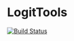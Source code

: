 # LogitTools

[![Build Status](https://github.com/Gkreindler/LogitTools.jl/actions/workflows/CI.yml/badge.svg?branch=main)](https://github.com/Gkreindler/LogitTools.jl/actions/workflows/CI.yml?query=branch%3Amain)
